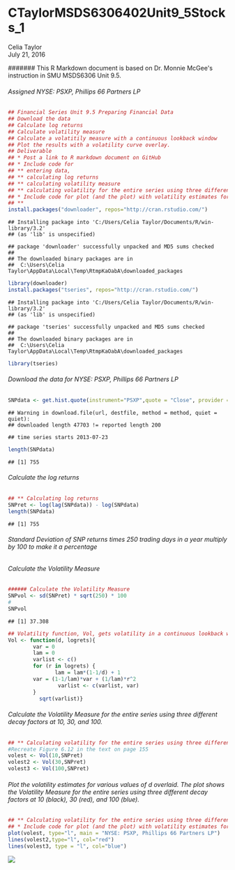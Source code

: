 # CTaylorMSDS6306402Unit9_5Stocks_1
Celia Taylor  
July 21, 2016  



#######  This R Markdown document is based on Dr. Monnie McGee's instruction in SMU MSDS6306 Unit 9.5.

######  Assigned NYSE: PSXP, Phillips 66 Partners LP

```r
## Financial Series Unit 9.5 Preparing Financial Data
## Download the data
## Calculate log returns
## Calculate volatility measure
## Calculate a volatitily measure with a continuous lookback window
## Plot the results with a volatility curve overlay.
## Deliverable 
## * Post a link to R markdown document on GitHub
## * Include code for 
## ** entering data, 
## ** calculating log returns
## ** calculating volatility measure
## ** calculating volatility for the entire series using three different decay factors.
## * Include code for plot (and the plot) with volatility estimates for various values of d overlaid.
## ** 
install.packages("downloader", repos="http://cran.rstudio.com/")
```

```
## Installing package into 'C:/Users/Celia Taylor/Documents/R/win-library/3.2'
## (as 'lib' is unspecified)
```

```
## package 'downloader' successfully unpacked and MD5 sums checked
## 
## The downloaded binary packages are in
## 	C:\Users\Celia Taylor\AppData\Local\Temp\RtmpKaOabA\downloaded_packages
```

```r
library(downloader)
install.packages("tseries", repos="http://cran.rstudio.com/")
```

```
## Installing package into 'C:/Users/Celia Taylor/Documents/R/win-library/3.2'
## (as 'lib' is unspecified)
```

```
## package 'tseries' successfully unpacked and MD5 sums checked
## 
## The downloaded binary packages are in
## 	C:\Users\Celia Taylor\AppData\Local\Temp\RtmpKaOabA\downloaded_packages
```

```r
library(tseries) 
```
###### Download the data for NYSE: PSXP, Phillips 66 Partners LP

```r
SNPdata <- get.hist.quote(instrument="PSXP",quote = "Close", provider = "yahoo")
```

```
## Warning in download.file(url, destfile, method = method, quiet = quiet):
## downloaded length 47703 != reported length 200
```

```
## time series starts 2013-07-23
```

```r
length(SNPdata) 
```

```
## [1] 755
```
###### Calculate the log returns

```r
## ** Calculating log returns
SNPret <- log(lag(SNPdata)) - log(SNPdata)
length(SNPdata)
```

```
## [1] 755
```
###### Standard Deviation of SNP returns times 250 trading days in a year multiply by 100 to make it a percentage
###### Calculate the Volatility Measure

```r
###### Calculate the Volatility Measure
SNPvol <- sd(SNPret) * sqrt(250) * 100
# 
SNPvol
```

```
## [1] 37.308
```

```r
## Volatility function, Vol, gets volatility in a continuous lookback window way - not just one number but various numbers that represent volatility at particular periods of time.  Function named Vol and is a function of d and the log returns.  D is the number of values we go back in time.  Initialize the variables variance and lambda.  Varlist is a vector.  Loop goes through the log returns, the data that Dr. McGee has.  Lam is the exponential value that is the weight that is multiplied to each return.  D has the same sort of function as s.  D is a value that forms our weight function.  Function creates the weight of (.9) or 1/d.  Then calculate the variance for the particular one and take the square root.  Function returns the variance list and the variance itself.
Vol <- function(d, logrets){
        var = 0
        lam = 0
        varlist <- c()
        for (r in logrets) {
               lam = lam*(1-1/d) + 1
        var = (1-1/lam)*var + (1/lam)*r^2
                varlist <- c(varlist, var)
        }
          sqrt(varlist)}
```
###### Calculate the Volatility Measure for the entire series using three different decay factors at 10, 30, and 100.

```r
## ** Calculating volatility for the entire series using three different decay factors.
#Recreate Figure 6.12 in the text on page 155
volest <- Vol(10,SNPret)
volest2 <- Vol(30,SNPret)
volest3 <- Vol(100,SNPret)
```
###### Plot the volatility estimates for various values of d overlaid.  The plot shows the Volatility Measure for the entire series using three different decay factors at 10 (black), 30 (red), and 100 (blue).

```r
## ** Calculating volatility for the entire series using three different decay factors.
## * Include code for plot (and the plot) with volatility estimates for various values of d overlaid.
plot(volest, type="l", main = "NYSE: PSXP, Phillips 66 Partners LP")
lines(volest2,type="l", col="red")
lines(volest3, type = "l", col="blue")
```

![](CTaylorMSDS6306402Unit9_5PSXP_7_files/figure-html/PlotVolatility1-1.png)<!-- -->

